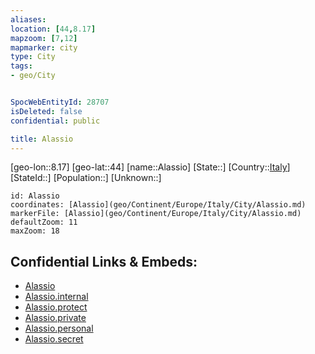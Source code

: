 ```yaml
---
aliases: 
location: [44,8.17]
mapzoom: [7,12] 
mapmarker: city 
type: City
tags:
- geo/City


SpocWebEntityId: 28707
isDeleted: false
confidential: public

title: Alassio
---
```

[geo-lon::8.17]
[geo-lat::44]
[name::Alassio]
[State::]
[Country::[Italy](geo/Continent/Europe/Italy.md)]
[StateId::]
[Population::]
[Unknown::]


```leaflet
id: Alassio
coordinates: [Alassio](geo/Continent/Europe/Italy/City/Alassio.md)
markerFile: [Alassio](geo/Continent/Europe/Italy/City/Alassio.md)
defaultZoom: 11 
maxZoom: 18
```


## Confidential Links & Embeds: 
- [Alassio](../../../../../../_public/geo/Continent/Europe/Italy/City/Alassio.md) 
- [Alassio.internal](../../../../../../_internal/geo/Continent/Europe/Italy/City/Alassio.internal.md) 
- [Alassio.protect](../../../../../../_protect/geo/Continent/Europe/Italy/City/Alassio.protect.md) 
- [Alassio.private](../../../../../../_private/geo/Continent/Europe/Italy/City/Alassio.private.md) 
- [Alassio.personal](../../../../../../_personal/geo/Continent/Europe/Italy/City/Alassio.personal.md) 
- [Alassio.secret](../../../../../../_secret/geo/Continent/Europe/Italy/City/Alassio.secret.md) 
